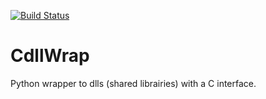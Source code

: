 
[![Build Status](https://travis-ci.org/ebranlard/cdllwrap.svg?branch=master)](https://travis-ci.org/ebranlard/cdllwrap)



# CdllWrap

Python wrapper to dlls (shared librairies) with a C interface.



